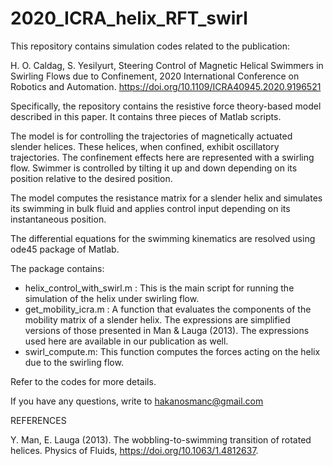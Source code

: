 # 2020_ICRA_helix_RFT_swirl

This repository contains simulation codes related to the publication:

H. O. Caldag, S. Yesilyurt, Steering Control of Magnetic Helical Swimmers
in Swirling Flows due to Confinement, 2020 International Conference on
Robotics and Automation. https://doi.org/10.1109/ICRA40945.2020.9196521

Specifically, the repository contains the resistive force theory-based model described in this paper. It contains three pieces of Matlab scripts.

The model is for controlling the trajectories of magnetically actuated slender helices. These helices, when confined, exhibit oscillatory trajectories. The confinement effects here are represented with a swirling flow. Swimmer is controlled by tilting it up and down depending on its position relative to the desired position.

The model computes the resistance matrix for a slender helix and simulates its swimming in bulk fluid and applies control input depending on its instantaneous position.

The differential equations for the swimming kinematics are resolved using ode45 package of Matlab.

The package contains:

- helix_control_with_swirl.m : This is the main script for running the simulation of the helix under swirling flow.
- get_mobility_icra.m : A function that evaluates the components of the mobility matrix of a slender helix. The expressions are simplified versions of those presented in Man & Lauga (2013). The expressions used here are available in our publication as well.
- swirl_compute.m: This function computes the forces acting on the helix due to the swirling flow.

Refer to the codes for more details.

If you have any questions, write to hakanosmanc@gmail.com

REFERENCES

Y. Man, E. Lauga (2013). The wobbling-to-swimming transition of rotated helices. Physics of Fluids, https://doi.org/10.1063/1.4812637.
